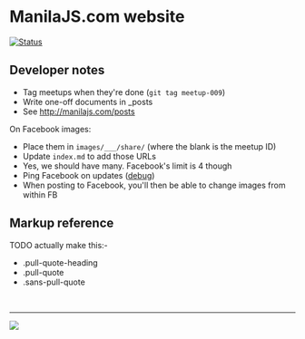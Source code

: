 ManilaJS.com website
====================

[![Status](https://travis-ci.org/manilajs/manilajs.com.svg?branch=gh-pages)](https://travis-ci.org/manilajs/manilajs.com)

Developer notes
---------------

 * Tag meetups when they're done (`git tag meetup-009`)
 * Write one-off documents in _posts
 * See http://manilajs.com/posts

On Facebook images:

 * Place them in `images/___/share/` (where the blank is the meetup ID)
 * Update `index.md` to add those URLs
 * Yes, we should have many. Facebook's limit is 4 though
 * Ping Facebook on updates ([debug](https://developers.facebook.com/tools/debug/og/object?q=http%3A%2F%2Fmanilajs.com))
 * When posting to Facebook, you'll then be able to change images from within FB

Markup reference
----------------

TODO actually make this:-

* .pull-quote-heading
* .pull-quote
* .sans-pull-quote

<br>

----

[![](https://img.shields.io/badge/%E2%9C%93-collaborative_etiquette-brightgreen.svg)](http://git.io/col)
